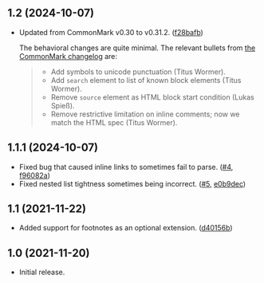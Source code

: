 ## 1.2 (2024-10-07)

* Updated from CommonMark v0.30 to v0.31.2. ([f28bafb](https://github.com/lexi-lambda/racket-commonmark/commit/f28bafb69a3cdf4ffc9f0f0a77aefadb507421f7))

  The behavioral changes are quite minimal. The relevant bullets from [the CommonMark changelog](https://spec.commonmark.org/changelog.txt) are:

  > * Add symbols to unicode punctuation (Titus Wormer).
  > * Add `search` element to list of known block elements (Titus Wormer).
  > * Remove `source` element as HTML block start condition (Lukas Spieß).
  > * Remove restrictive limitation on inline comments; now we match the HTML spec (Titus Wormer).

## 1.1.1 (2024-10-07)

* Fixed bug that caused inline links to sometimes fail to parse. ([#4](https://github.com/lexi-lambda/racket-commonmark/issues/4), [f96082a](https://github.com/lexi-lambda/racket-commonmark/commit/f96082a21d5577c57c5c00d916f666567cb41a1c))
* Fixed nested list tightness sometimes being incorrect. ([#5](https://github.com/lexi-lambda/racket-commonmark/issues/5), [e0b9dec](https://github.com/lexi-lambda/racket-commonmark/commit/e0b9dec454e9ebca23c4578f7e58a3774546d4a9))

## 1.1 (2021-11-22)

* Added support for footnotes as an optional extension. ([d40156b](https://github.com/lexi-lambda/racket-commonmark/commit/d40156bce42088aea1a742d6cce4c8697318db70))

## 1.0 (2021-11-20)

* Initial release.

